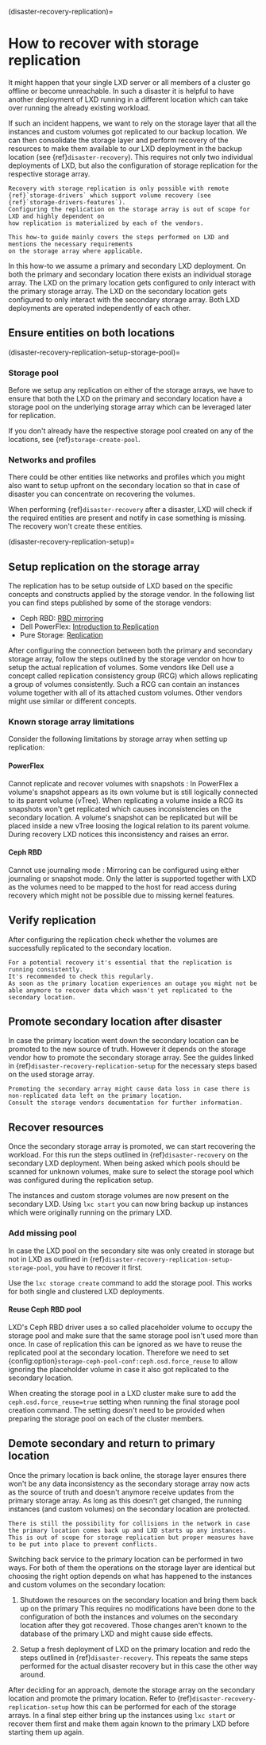(disaster-recovery-replication)=
# How to recover with storage replication

It might happen that your single LXD server or all members of a cluster go offline or become unreachable.
In such a disaster it is helpful to have another deployment of LXD running in a different location which
can take over running the already existing workload.

If such an incident happens, we want to rely on the storage layer that all the instances and custom volumes
got replicated to our backup location.
We can then consolidate the storage layer and perform recovery of the resources to make them available to
our LXD deployment in the backup location (see {ref}`disaster-recovery`).
This requires not only two individual deployments of LXD, but also the configuration of storage replication
for the respective storage array.

```{note}
Recovery with storage replication is only possible with remote {ref}`storage-drivers` which support volume recovery (see {ref}`storage-drivers-features`).
Configuring the replication on the storage array is out of scope for LXD and highly dependent on
how replication is materialized by each of the vendors.

This how-to guide mainly covers the steps performed on LXD and mentions the necessary requirements
on the storage array where applicable.
```

In this how-to we assume a primary and secondary LXD deployment. On both the primary and secondary location
there exists an individual storage array. The LXD on the primary location gets configured to only interact with the primary storage array.
The LXD on the secondary location gets configured to only interact with the secondary storage array.
Both LXD deployments are operated independently of each other.

## Ensure entities on both locations

(disaster-recovery-replication-setup-storage-pool)=
### Storage pool

Before we setup any replication on either of the storage arrays, we have to ensure that both the LXD on the primary and secondary location
have a storage pool on the underlying storage array which can be leveraged later for replication.

If you don't already have the respective storage pool created on any of the locations, see {ref}`storage-create-pool`.

### Networks and profiles

There could be other entities like networks and profiles which you might also want to setup upfront on the secondary location so that in case
of disaster you can concentrate on recovering the volumes.

When performing {ref}`disaster-recovery` after a disaster, LXD will check if the required entities are present and notify in case something is missing.
The recovery won't create these entities.

(disaster-recovery-replication-setup)=
## Setup replication on the storage array

The replication has to be setup outside of LXD based on the specific concepts and constructs applied by the storage vendor.
In the following list you can find steps published by some of the storage vendors:

* Ceph RBD: [RBD mirroring](https://docs.ceph.com/en/reef/rbd/rbd-mirroring/)
* Dell PowerFlex: [Introduction to Replication](https://infohub.delltechnologies.com/en-us/t/dell-powerflex-introduction-to-replication/)
* Pure Storage: [Replication](https://support.purestorage.com/category/m_replication)

After configuring the connection between both the primary and secondary storage array, follow the steps outlined by the
storage vendor on how to setup the actual replication of volumes.
Some vendors like Dell use a concept called replication consistency group (RCG) which allows replicating a group of volumes consistently.
Such a RCG can contain an instances volume together with all of its attached custom volumes.
Other vendors might use similar or different concepts.

### Known storage array limitations

Consider the following limitations by storage array when setting up replication:

#### PowerFlex

Cannot replicate and recover volumes with snapshots
: In PowerFlex a volume's snapshot appears as its own volume but is still logically connected to its parent volume (vTree).
  When replicating a volume inside a RCG its snapshots won't get replicated which causes inconsistencies on the secondary location.
  A volume's snapshot can be replicated but will be placed inside a new vTree loosing the logical relation to its parent volume.
  During recovery LXD notices this inconsistency and raises an error.

#### Ceph RBD

Cannot use journaling mode
: Mirroring can be configured using either journaling or snapshot mode.
  Only the latter is supported together with LXD as the volumes need to be mapped to the host for read access during recovery which might
  not be possible due to missing kernel features.

## Verify replication

After configuring the replication check whether the volumes are successfully replicated to the secondary location.

```{important}
For a potential recovery it's essential that the replication is running consistently.
It's recommended to check this regularly.
As soon as the primary location experiences an outage you might not be able anymore to recover data which wasn't yet replicated to the secondary location.
```

## Promote secondary location after disaster

In case the primary location went down the secondary location can be promoted to the new source of truth.
However it depends on the storage vendor how to promote the secondary storage array.
See the guides linked in {ref}`disaster-recovery-replication-setup` for the necessary steps based on the used storage array.

```{important}
Promoting the secondary array might cause data loss in case there is non-replicated data left on the primary location.
Consult the storage vendors documentation for further information.
```

## Recover resources

Once the secondary storage array is promoted, we can start recovering the workload.
For this run the steps outlined in {ref}`disaster-recovery` on the secondary LXD deployment.
When being asked which pools should be scanned for unknown volumes, make sure to select the storage pool which was configured during the replication setup.

The instances and custom storage volumes are now present on the secondary LXD.
Using `lxc start` you can now bring backup up instances which were originally running on the primary LXD.

### Add missing pool

In case the LXD pool on the secondary site was only created in storage but not in LXD as outlined in {ref}`disaster-recovery-replication-setup-storage-pool`, you have to recover it first.

Use the `lxc storage create` command to add the storage pool. This works for both single and clustered LXD deployments.

#### Reuse Ceph RBD pool

LXD's Ceph RBD driver uses a so called placeholder volume to occupy the storage pool and make sure that the same storage pool isn't used more than once.
In case of replication this can be ignored as we have to reuse the replicated pool at the secondary location.
Therefore we need to set {config:option}`storage-ceph-pool-conf:ceph.osd.force_reuse` to allow ignoring the placeholder volume in case it also got replicated to the secondary location.

When creating the storage pool in a LXD cluster make sure to add the `ceph.osd.force_reuse=true` setting when running the final storage pool creation command. The setting doesn't need to be provided when preparing the storage pool on each of the cluster members.

## Demote secondary and return to primary location

Once the primary location is back online, the storage layer ensures there won't be any data inconsistency as the secondary storage array
now acts as the source of truth and doesn't anymore receive updates from the primary storage array.
As long as this doesn't get changed, the running instances (and custom volumes) on the secondary location are protected.

```{note}
There is still the possibility for collisions in the network in case the primary location comes back up and LXD starts up any instances.
This is out of scope for storage replication but proper measures have to be put into place to prevent conflicts.
```

Switching back service to the primary location can be performed in two ways. For both of them the operations on the storage layer are identical
but choosing the right option depends on what has happened to the instances and custom volumes on the secondary location:

1. Shutdown the resources on the secondary location and bring them back up on the primary
   This requires no modifications have been done to the configuration of both the instances and volumes on the secondary location after they got recovered. Those changes aren't known to the database of the primary LXD and might cause side effects.

1. Setup a fresh deployment of LXD on the primary location and redo the steps outlined in {ref}`disaster-recovery`.
   This repeats the same steps performed for the actual disaster recovery but in this case the other way around.

After deciding for an approach, demote the storage array on the secondary location and promote the primary location. Refer to {ref}`disaster-recovery-replication-setup` how this can be performed for each of the storage arrays.
In a final step either bring up the instances using `lxc start` or recover them first and make them again known to the primary LXD before starting them up again.
